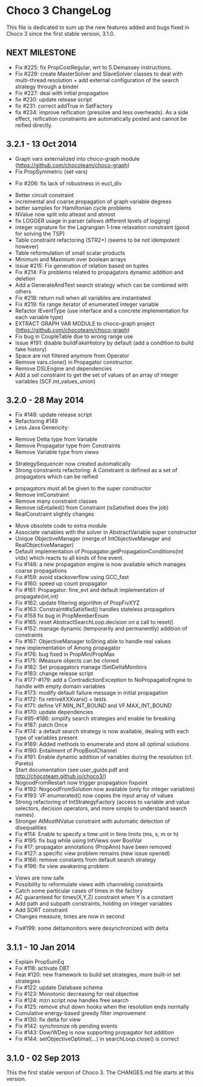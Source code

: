 Choco 3 ChangeLog
===================

This file is dedicated to sum up the new features added and bugs fixed in Choco 3 since the first stable version, 3.1.0.

NEXT MILESTONE
-------------------

- Fix #225: fix PropCostRegular, wrt to S.Demassey instructions.
- Fix #229: create MasterSolver and SlaveSolver classes to deal with multi-thread resolution
            + add external configuration of the search strategy through a binder
- Fix #227: deal with initial propagation
- fix #230: update release script
- fix #231: correct addTrue in SatFactory
- fix #234: improve reification (presolve and less overheads). As a side effect, reification constraints are automatically posted and cannot be reified directly. 

3.2.1 - 13 Oct 2014
-------------------

- Graph vars externalized into choco-graph module (https://github.com/chocoteam/choco-graph)
- Fix PropSymmetric (set vars)
* Fix #206: fix lack of robustness in eucl_div
- Better circuit constraint
- incremental and coarse propagation of graph variable degrees
- better samples for Hamiltonian cycle problems
- NValue now split into atleast and atmost
- fix LOGGER usage in parser (allows different levels of logging)
- integer signature for the Lagrangian 1-tree relaxation constraint (good for solving the TSP)
- Table constraint refactoring (STR2+) (seems to be not idempotent however)
- Table reformulation of small scalar products
- Minimum and Maximum over boolean arrays
- Issue #215: Fix generation of relation based on tuples
- Fix #214: Fix problems related to propagators dynamic addition and deletion
- Add a GenerateAndTest search strategy which can be combined with others
- Fix #218: return null when all variables are instantiated
- Fix #219: fix range iterator of enumerated integer variable
- Refactor IEventType (use interface and a concrete implementation for each variable type)
- EXTRACT GRAPH VAR MODULE to choco-graph project (https://github.com/chocoteam/choco-graph)
- Fix bug in CoupleTable due to wrong range use
- Issue #191: disable buildFakeHistory by default (add a condition to build fake history)
- Space are not filtered anymore from Operator
- Remove vars.clone() in Propagator constructor.
- Remove DSLEngine and dependencies
- Add a set constraint to get the set of values of an array of integer variables (SCF.int_values_union)

3.2.0 - 28 May 2014
-------------------
* Fix #148: update release script
* Refactoring  #149
* Less Java Genericity:
- Remove Delta type from Variable
- Remove Propagator type from Constraints
- Remove Variable type from views
* StrategySequencer now created automatically
* Strong constraints refactoring: A Constraint is defined as a set of propagators which can be reified
- propagators must all be given to the super constructor
- Remove IntConstraint
- Remove many constraint classes
- Remove isEntailed() from Constraint (isSatisfied does the job)
- RealConstraint slightly changes
* Move obsolete code to extra module
* Associate variables with the solver in AbstractVariable super constructor
* Unique ObjectiveManager (merge of IntObjectiveManager and RealObjectiveManager)
* Default implementation of Propagator.getPropagationConditions(int vIdx) which reacts to all kinds of fine event.
* Fix #146: a new propagation engine is now available which manages coarse propagations
* Fix #159: avoid stackoverflow using GCC_fast
* Fix #160: speed up count propagator
* Fix #161: Propagator: fine_evt and default implementation of propagate(int,int)
* Fix #162: update filtering algorithm of PropFivXYZ
* Fix #163: Constraint#isSatisfied() handles stateless propagators
* Fix #158 fix bug in PropMemberEnum
* Fix #165: reset AbstractSearchLoop.decision on a call to reset()
* Fix #152: manage dynamic (temporarily and permanently) addition of constraints
* Fix #167: ObjectiveManager toString able to handle real values
* new implementation of Among propagator
* Fix #176: bug fixed in PropMin/PropMax
* Fix #175: IMeasure objects can be cloned
* Fix #182: Set propagators manage ISetDeltaMonitors
* Fix #183: change release script
* Fix #177-#179: add a ContradictionException to NoPropagatioEngine to handle with empty domain variables
* Fix #173: modify default failure message in initial propagation
* Fix #172: fix retriveXXXvars() + tests
* Fix #171: define VF.MIN_INT_BOUND and VF.MAX_INT_BOUND
* Fix #170: update dependencies
* Fix #95-#186: simplify search strategies and enable tie breaking
* Fix #187: patch Once
* Fix #174: a default search strategy is now available, dealing with each type of variables present
* Fix #189: Added methods to enumerate and store all optimal solutions
* Fix #190: Entailment of PropBoolChannel
* Fix #191: Enable dynamic addition of variables during the resolution (cf. Pareto)
* Start documentation (see user_guide.pdf and http://chocoteam.github.io/choco3/)
* NogoodFromRestart now trigger propagation fixpoint
* Fix #192: NogoodFromSolution now available (only for integer variables)
* Fix #193: VF.enumerated() now copies the input array of values
* Strong refactoring of IntStrategyFactory (access to variable and value selectors, decision operators, and more simple to understand search names).
* Stronger AtMostNValue constraint with automatic detection of disequalities
* Fix #114: Enable to specify a time unit in time limits (ms, s, m or h)
* Fix #195: fix bug while using IntViews over BoolVar
* Fix #17: propagator annotations (PropAnn) have been removed
* Fix #127: a specific view problem remains (new issue opened)
* Fix #166: remove constants from default search strategy
* Fix #196: fix view awakening problem
- Views are now safe
- Possibility to reformulate views with channeling constraints
- Catch some particular cases of times in the factory
- AC guaranteed for times(X,Y,Z) constraint when Y is a constant
- Add path and subpath constraints, holding on integer variables
- Add SORT constraint
- Changes measure, times are now in second
* Fix#199: some deltamonitors were desynchronized with delta

3.1.1 - 10 Jan 2014
-------------------

* Explain PropSumEq
* Fix #118: activate DBT
* Feat #120: new framework to build set strategies, more built-in set strategies
* Fix #122: update Database schema
* Fix #123: Monotonic decreasing for real objective
* Fix #124: mzn script now handles free search
* Fix #125: remove shut down hooks when the resolution ends normally
* Cumulative energy-based greedy filter improvement
* Fix #130: fix delta for view
* Fix #142: synchronize nb pending events
* Fix #143: Dow/WDeg is now supporting propagator hot addition
* Fix #144: setObjectiveOptimal(...) in searchLoop.close() is correct


3.1.0 - 02 Sep 2013
-------------------

This the first stable version of Choco 3.
The CHANGES.md file starts at this version.
